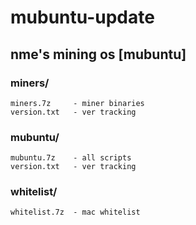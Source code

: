 # mubuntu-update
## nme's mining os [mubuntu]

### miners/
    miners.7z     - miner binaries
    version.txt   - ver tracking
  
### mubuntu/
    mubuntu.7z    - all scripts
    version.txt   - ver tracking
  
### whitelist/
    whitelist.7z  - mac whitelist

